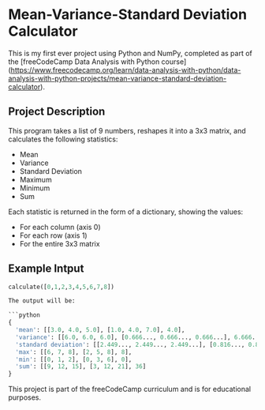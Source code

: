 # Mean-Variance-Standard Deviation Calculator

This is my first ever project using Python and NumPy, completed as part of the [freeCodeCamp Data Analysis with Python course]
(https://www.freecodecamp.org/learn/data-analysis-with-python/data-analysis-with-python-projects/mean-variance-standard-deviation-calculator).

## Project Description

This program takes a list of 9 numbers, reshapes it into a 3x3 matrix, and calculates the following statistics:
- Mean
- Variance
- Standard Deviation
- Maximum
- Minimum
- Sum

Each statistic is returned in the form of a dictionary, showing the values:
- For each column (axis 0)
- For each row (axis 1)
- For the entire 3x3 matrix

## Example Intput

```python
calculate([0,1,2,3,4,5,6,7,8])

The output will be:

```python
{
  'mean': [[3.0, 4.0, 5.0], [1.0, 4.0, 7.0], 4.0],
  'variance': [[6.0, 6.0, 6.0], [0.666..., 0.666..., 0.666...], 6.666...],
  'standard deviation': [[2.449..., 2.449..., 2.449...], [0.816..., 0.816..., 0.816...], 2.581...],
  'max': [[6, 7, 8], [2, 5, 8], 8],
  'min': [[0, 1, 2], [0, 3, 6], 0],  
  'sum': [[9, 12, 15], [3, 12, 21], 36]
}
```

This project is part of the freeCodeCamp curriculum and is for educational purposes.
